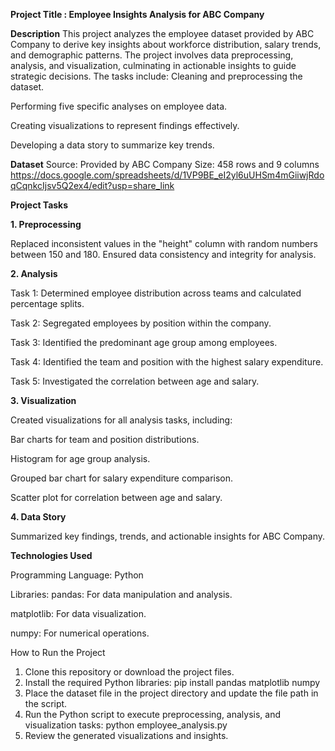 **Project Title : Employee Insights Analysis for ABC Company**

**Description**
This project analyzes the employee dataset provided by ABC Company to derive key insights about workforce distribution, salary trends, and demographic patterns. 
The project involves data preprocessing, analysis, and visualization, culminating in actionable insights to guide strategic decisions. 
The tasks include:
Cleaning and preprocessing the dataset.

Performing five specific analyses on employee data.

Creating visualizations to represent findings effectively.

Developing a data story to summarize key trends.

**Dataset**
Source: Provided by ABC Company
Size: 458 rows and 9 columns
https://docs.google.com/spreadsheets/d/1VP9BE_eI2yl6uUHSm4mGiiwjRdoqCqnkcIjsv5Q2ex4/edit?usp=share_link


**Project Tasks**

**1. Preprocessing**

Replaced inconsistent values in the "height" column with random numbers between 150 and 180.
Ensured data consistency and integrity for analysis.

**2. Analysis**

Task 1: Determined employee distribution across teams and calculated percentage splits.

Task 2: Segregated employees by position within the company.

Task 3: Identified the predominant age group among employees.

Task 4: Identified the team and position with the highest salary expenditure.

Task 5: Investigated the correlation between age and salary.



**3. Visualization**

Created visualizations for all analysis tasks, including:

Bar charts for team and position distributions.

Histogram for age group analysis.

Grouped bar chart for salary expenditure comparison.

Scatter plot for correlation between age and salary.

**4. Data Story**

Summarized key findings, trends, and actionable insights for ABC Company.

**Technologies Used**

Programming Language: Python

Libraries: 
pandas: For data manipulation and analysis.

matplotlib: For data visualization.

numpy: For numerical operations.

How to Run the Project

1. Clone this repository or download the project files.
2. Install the required Python libraries:
pip install pandas matplotlib numpy
3. Place the dataset file in the project directory and update the file path in the script.
4. Run the Python script to execute preprocessing, analysis, and visualization tasks:
python employee_analysis.py
5. Review the generated visualizations and insights.

